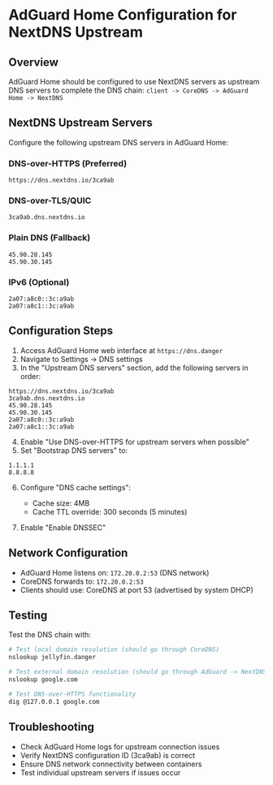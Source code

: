 # AdGuard Home Configuration for NextDNS Upstream

## Overview

AdGuard Home should be configured to use NextDNS servers as upstream DNS servers to complete the DNS chain:
`client -> CoreDNS -> AdGuard Home -> NextDNS`

## NextDNS Upstream Servers

Configure the following upstream DNS servers in AdGuard Home:

### DNS-over-HTTPS (Preferred)
```
https://dns.nextdns.io/3ca9ab
```

### DNS-over-TLS/QUIC
```
3ca9ab.dns.nextdns.io
```

### Plain DNS (Fallback)
```
45.90.28.145
45.90.30.145
```

### IPv6 (Optional)
```
2a07:a8c0::3c:a9ab
2a07:a8c1::3c:a9ab
```

## Configuration Steps

1. Access AdGuard Home web interface at `https://dns.danger`
2. Navigate to Settings → DNS settings
3. In the "Upstream DNS servers" section, add the following servers in order:

```
https://dns.nextdns.io/3ca9ab
3ca9ab.dns.nextdns.io
45.90.28.145
45.90.30.145
2a07:a8c0::3c:a9ab
2a07:a8c1::3c:a9ab
```

4. Enable "Use DNS-over-HTTPS for upstream servers when possible"
5. Set "Bootstrap DNS servers" to:
```
1.1.1.1
8.8.8.8
```

6. Configure "DNS cache settings":
   - Cache size: 4MB
   - Cache TTL override: 300 seconds (5 minutes)

7. Enable "Enable DNSSEC"

## Network Configuration

- AdGuard Home listens on: `172.20.0.2:53` (DNS network)
- CoreDNS forwards to: `172.20.0.2:53`
- Clients should use: CoreDNS at port 53 (advertised by system DHCP)

## Testing

Test the DNS chain with:

```bash
# Test local domain resolution (should go through CoreDNS)
nslookup jellyfin.danger

# Test external domain resolution (should go through AdGuard -> NextDNS)
nslookup google.com

# Test DNS-over-HTTPS functionality
dig @127.0.0.1 google.com
```

## Troubleshooting

- Check AdGuard Home logs for upstream connection issues
- Verify NextDNS configuration ID (3ca9ab) is correct
- Ensure DNS network connectivity between containers
- Test individual upstream servers if issues occur
